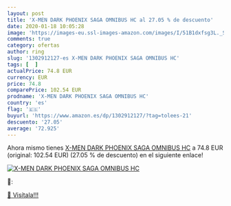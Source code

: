 ```yaml
---
layout: post
title: 'X-MEN DARK PHOENIX SAGA OMNIBUS HC al 27.05 % de descuento'
date: 2020-01-18 10:05:28
image: 'https://images-eu.ssl-images-amazon.com/images/I/51B1dxfsg3L._SL200_.jpg'
comments: true
category: ofertas
author: ring
slug: '1302912127-es X-MEN DARK PHOENIX SAGA OMNIBUS HC'
tags: [  ]
actualPrice: 74.8 EUR
currency: EUR
price: 74.8
comparePrice: 102.54 EUR
prodname: 'X-MEN DARK PHOENIX SAGA OMNIBUS HC'
country: 'es'
flag: '🇪🇸'
buyurl: 'https://www.amazon.es/dp/1302912127/?tag=tolees-21'
descuento: '27.05'
average: '72.925'
---
```


Ahora mismo tienes [X-MEN DARK PHOENIX SAGA OMNIBUS HC](https://www.amazon.es/dp/1302912127/?tag=tolees-21) a 74.8 EUR (original: 102.54 EUR) (27.05 %  de descuento) en el siguiente enlace!

[![X-MEN DARK PHOENIX SAGA OMNIBUS HC](https://images-eu.ssl-images-amazon.com/images/I/51B1dxfsg3L._SL200_.jpg)](https://www.amazon.es/dp/1302912127/?tag=tolees-21)

🔎:


[🛒 Visítala!!!](https://www.amazon.es/dp/1302912127/?tag=tolees-21)
